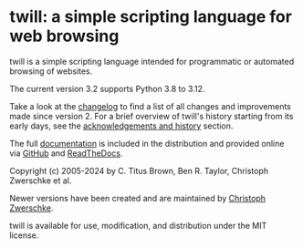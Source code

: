 twill: a simple scripting language for web browsing
===================================================

twill is a simple scripting language intended for programmatic or automated browsing of websites.

The current version 3.2 supports Python 3.8 to 3.12.

Take a look at the [changelog](https://twill-tools.github.io/twill/changelog.html) to find a list of all changes and improvements made since version 2. For a brief overview of twill's history starting from its early days, see the [acknowledgements and history](https://twill-tools.github.io/twill/overview.html#acknowledgements-and-history) section.

The full [documentation](https://twill-tools.github.io/twill/) is included in the distribution and provided online via [GitHub](https://twill-tools.github.io/twill/) and [ReadTheDocs](https://twill.readthedocs.io/en/latest/).

Copyright (c) 2005-2024 by C. Titus Brown, Ben R. Taylor, Christoph Zwerschke et al.

Newer versions have been created and are maintained by [Christoph Zwerschke](https://github.com/Cito).
 
twill is available for use, modification, and distribution under the MIT license.
